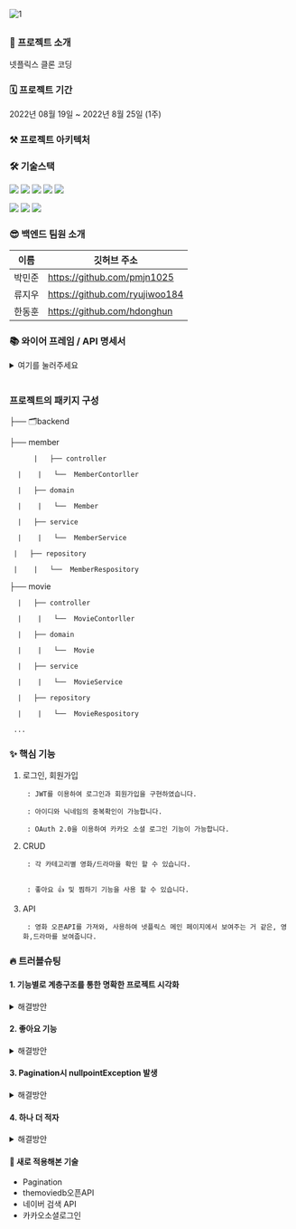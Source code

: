 ![1](https://user-images.githubusercontent.com/67058000/186458930-d71285c5-1ceb-4ecc-9d04-235b145e98ba.png)


##
### 🙌 프로젝트 소개

넷플릭스 클론 코딩


### 🗓 프로젝트 기간
2022년 08월 19일 ~ 2022년 8월 25일 (1주)

### ⚒️ 프로젝트 아키텍처


### 🛠 기술스택

<img src="https://img.shields.io/badge/java-007396?style=for-the-badge&logo=java&logoColor=white"> <img src="https://img.shields.io/badge/spring-6DB33F?style=for-the-badge&logo=spring&logoColor=white"> <img src="https://img.shields.io/badge/springboot-6DB33F?style=for-the-badge&logo=springboot&logoColor=white"> 
<img src="https://img.shields.io/badge/mysql-4479A1?style=for-the-badge&logo=mysql&logoColor=white"> <img src="https://img.shields.io/badge/amazonaws-232F3E?style=for-the-badge&logo=amazonaws&logoColor=white"> 

 <img src="https://img.shields.io/badge/github-181717?style=for-the-badge&logo=github&logoColor=white"> <img src="https://img.shields.io/badge/git-F05032?style=for-the-badge&logo=git&logoColor=white"> <img src="https://img.shields.io/badge/gradle-02303A?style=for-the-badge&logo=gradle&logoColor=white">



### 😎 백엔드 팀원 소개
이름 | 깃허브 주소 |
---|---|
박민준 |	https://github.com/pmjn1025 
류지우 |	https://github.com/ryujiwoo184
한동훈 | https://github.com/hdonghun

### 📚 와이어 프레임 / API 명세서

<details>
<summary>여기를 눌러주세요</summary>
<div markdown="1">


[노션으로 열기](https://www.notion.so/2-264b9001bbcc4d58a0c1a63ae6f4e369)

</div>
</details>
<br>

### 프로젝트의 패키지 구성

├── 🗂backend  

   ├── member  
   
          |   ├── controller

  	  |    |   └──  MemberContorller

   	  |   ├── domain

  	  |    |   └──  Member

  	  |   ├── service

   	  |    |   └──  MemberService
 
   	 |   ├── repository
   
   	 |    |   └──  MemberRespository

   ├── movie  
   
	  |   ├── controller

  	  |    |   └──  MovieContorller

  	  |   ├── domain

  	  |    |   └──  Movie

  	  |   ├── service

  	  |    |   └──  MovieService
 
  	  |   ├── repository
   
  	  |    |   └──  MovieRespository  
     
     ...



### ✨ 핵심 기능

1. 로그인, 회원가입

        : JWT를 이용하여 로그인과 회원가입을 구현하였습니다.

        : 아이디와 닉네임의 중복확인이 가능합니다.

        : OAuth 2.0을 이용하여 카카오 소셜 로그인 기능이 가능합니다.

2. CRUD

        : 각 카테고리별 영화/드라마을 확인 할 수 있습니다.
        

        : 좋아요 👍 및 찜하기 기능을 사용 할 수 있습니다.
        
3. API
       
        : 영화 오픈API를 가져와, 사용하여 넷플릭스 메인 페이지에서 보여주는 거 같은, 영화,드라마를 보여줍니다.

### 🔥 트러블슈팅
#### 1. 기능별로 계층구조를 통한 명확한 프로젝트 시각화 
<details>
<summary>해결방안</summary>
<div markdown="1">
 <br>
 
      - 기존의 프로젝트에 패키지 구성에 깔끔하지 못하고, 찾고자 하는 데이터에 대한 정리가 잘 되지 않은 것을 느끼고, 
	프로젝트를 계속 진행하면서 패키지를 어떻게 구성할 것인가에 고민이 생겼다. 프로젝트의 패키지 구성은 계층별, 기능별 구성으로 나눌 수 있다. 
 
<br>  
 
    1.기능별로 나누고 계층별로 나누기 
    - 클래스의 기능과 역할에 따라서 패키지를 구성하는 것이다. 
	예를 들어 Member의 정보를 관여하는 패키지를 구성한다면, member패키지 안에 domain, service, dto, repository가 포함되어 구성되게 된다. 
	프로젝트가 커질수록 패키지 안의 클래스 수가 증가하기 때문에 기능별 구성이 재사용성이 좋고 Package Principle을 잘 지키기는 이점이 있어, 이러한 방식으로 정리를 하였음.
![image](https://user-images.githubusercontent.com/67058000/186604944-fa5c1258-fd32-4860-a797-40c684ab700b.png)
 <br>
 <br>
 <br>

</details>


#### 2. 좋아요 기능
	
<details>
<summary>해결방안</summary>
<div markdown="1">
	 <br>
 
      - - ERD를 참고하여 작성했지만 연관관계, oneTomany와 manyToOne에 대한 각각 이해가 부족해, 에러가 발생하였음
![image](https://user-images.githubusercontent.com/67058000/186610246-87c00deb-eafe-4e1c-af51-776e00095245.png)


 
<br>  
 OneToMany(1 : N) 를 사용시 : 참조값 Like가 여러 movie에 적용된다 생각해 OneToMany를 적용시켜봄  

	⇒ 연관관계 재확인 및 수정 후 재실행시 비디오 전체에 좋아요 카운트 증가

 ManyToOne(N : 1) 사용 : 여러 movie를 좋아요 할 수 있고 고유 계정으로 하나의 영화에만 좋아요 가능

	⇒ 어떤 엔티티를 중심으로 상대 엔티티를 바라보느냐에 따라 다중성이 다른게 됨
 <br>
 <br>
 <br>

</details>
	
 
#### 3. Pagination시 nullpointException 발생
<details>
<summary>해결방안</summary>
<div markdown="1">
 <br>
	최초 문제 발생

- Spring으로 페이징을 공부하던 중 기본예제를 응용하여 내 프로젝트에 적용한 후 서버 시작시 바로 nullpointException 발생.
- A.클라이언트 상태
    - 클라이언트에 internal server error 500 발생
- B. 서버상태
    - videoRepository.findAll(pageable)에서 null발생.
- c. 어플리케이션 정보
    - DB에는 영화데이터가 정상적으로 저장되어있음.
    - Video테이블을 사용하는 다른 기능은 정상적으로 작동함.
    - 

---

## Trouble Shooting

### 원인 탐색 과정

1. 클라이언트는 당연히 500error가 발생 할 수 밖에 없음.
2. DB에 정상적으로 저장되고 관련기능은 오류가 발생하지 않음
3. 서버나 기타 여러 다른 부분에서 이상한점과 오류가 발생하지 않음
4. videoRepository.findAll(pageable) 부분에서만 nullpointException 이 발생함.
- 따라서 내가 가져온 예제 코드가 잘못된 코드라고 판단함.

```java
 @GetMapping("/video/pagination")
    public ResponseEntity MoviePagination(final Pageable pageable) {
        Page<Video> videos =
        videoRepository.findAll(pageable);
        return new ResponseEntity<>(posts,HttpStatus.OK);
    }
```

```java
@Repository
public interface VideoRepository extends JpaRepository<Video, Long> {

   }
```

### 원인 파악

1. DB에서 해당 데이터 전부를 가져온다.
2. 가져온 데이터를 요청받은 기준으로 분류한다(Sort) --> null이됨.
3. 분류한 데이터를 비즈니스로직에서 받아서 다시 컨트롤러로 전송한다.
4. 컨트롤러에서 클라이언트로 페이징한 데이터를 응답한다.
- 2번에서 문제가 발생함.

### 문제가 발생한 이유.
![image](https://user-images.githubusercontent.com/67058000/186611356-83b25029-b8db-4456-acdf-1c76dd3c1e34.png)

- JpaRepository를 상속받은 Repository는 페이징관련 Repository도 상속받아서 db에서 가져올때 페이징한 데이터를 분류해서 가져올 수 있다.
- 그런데 나는 Pageable만 사용했는데 이 Pageable만 사용했지 해당 분류내용을 내가 지정하지 않았던 것이다.

![image](https://user-images.githubusercontent.com/67058000/186611643-207b1f30-0f53-4cc1-bf72-f379af6fe3ac.png)

- 따라서 해당 분류된 내용을 지정하지 않았으니 null이 되고 nullpointException이 발생한 것이었다.

### 문제 해결

- Pageable의 값을 지정해주기 위해 각 데이터값을 요청받음

```java
@GetMapping("/video/pagination")
    public ResponseDto<?> getPaging(
            @RequestParam("page") int page,
            @RequestParam("size") int size,
            @RequestParam("sortBy") String sortBy,
            @RequestParam("isAsc") boolean isAsc

    ) {
        page = page - 1;
        return pagingService.getPagenation(page, size,sortBy,isAsc);
    }
```

• 참고 : @RequestParam("sortBy") String sortBy 이부분 DESC나 ASC와 같이 OrderBy가 아니라 id, title과 같은 분류기준이다.

```java
 @Transactional
    public ResponseDto<?> getPagenation(int page, int size, String sortBy, boolean isAsc) {

        Sort.Direction direction = isAsc ? Sort.Direction.ASC : Sort.Direction.DESC;
        Sort sort = Sort.by(direction, sortBy);
        Pageable pageable = PageRequest.of(page, size,sort);
        Page<Video> videos = videoRepository.findAll(pageable);

        List<VideoResponseDto> videoResponseDtoList = new ArrayList<>();

        for (Video video : videos){

            videoResponseDtoList.add(
                    VideoResponseDto.builder()
                            .id(video.getId())
                            .title(video.getTitle())
                            .poster_path(video.getPosterPath())
                            .overview(video.getOverview())
                            .first_date(video.getRelease_date())
                            .grade(video.getPopularity())
                            .youtubePath(video.getYoutubePath())
                            .backdrop_path(video.getBackdrop_path())
                            .homepage(video.getHomepage())
                            .likeCnt(video.getLikeCnt())
                            .build()
            );

        }

        return ResponseDto.success(videoResponseDtoList);

    }
```

• 마지막으로 Repository에서도 정의 해주어야 한다. 그래야 해당데이터를 가져와서 분류해서 데이터를 전달해준다.

```java
@Repository
public interface VideoRepository extends JpaRepository<Video, Long> {

    Page<Video> findAll(Pageable pageable);
}
```

# 해결

포스트맨에서 http://localhost:8080/video/pagination?page=1&size=3&sortBy=id&isAsc=true 

 

```json
{
    "statusCode": 200,
    "msg": "OK",
    "data": [
        {
            "id": 2,
            "title": "드래곤볼 슈퍼: 슈퍼 히어로",
            "poster_path": "https://image.tmdb.org/t/p/w500/uohymzBVaIYjbnoQstbnlia6ZPJ.jpg",
            "overview": "2018년에 개봉한 에 이은  시리즈의 두 번째 영화",
            "first_date": "2022-06-11",
            "grade": 7195.285,
            "youtubePath": "https://www.youtube.com/embed/GD8nCSr54PA?autoplay=1&mute=1",
            "backdrop_path": "https://image.tmdb.org/t/p/w500/ugS5FVfCI3RV0ZwZtBV3HAV75OX.jpg",
            "homepage": "https://www.2022dbs-global.com",
            "likeCnt": 0
        },
        {
            "id": 9,
            "title": "토르: 러브 앤 썬더",
            "poster_path": "https://image.tmdb.org/t/p/w500/bZLrpWM065h5bu1msUcPmLFsHBe.jpg",
            "overview": "이너피스를 위해 자아 찾기 여정을 떠난 천둥의 신 토르. 그러나, 우주의 모든 신들을 몰살하려는 신 도살자 고르의 등장으로 토르의 안식년 계획은 산산조각 나버린다. 토르는새로운 위협에 맞서기 위해, 킹 발키리, 코르그, 그리고 전 여자친구 제인과 재회하게 되는데. 그녀가 묠니르를 휘두르는 마이티 토르가 되어 나타나 모두를 놀라게 한다. 이제, 팀 토르는 고르의 복수에 얽힌 미스터리를 밝히고 더 큰 전쟁을 막기 위한 전 우주적 스케일의 모험을 시작하는데...",
            "first_date": "2022-07-06",
            "grade": 7623.514,
            "youtubePath": "https://www.youtube.com/embed/Go8nTmfrQd8?autoplay=1&mute=1",
            "backdrop_path": "https://image.tmdb.org/t/p/w500/p1F51Lvj3sMopG948F5HsBbl43C.jpg",
            "homepage": "https://www.marvel.com/movies/thor-love-and-thunder",
            "likeCnt": 0
        },
        {
            "id": 15,
            "title": "프레이",
            "poster_path": "https://image.tmdb.org/t/p/w500/eicYAopFKOL3orcNTJZ4TGtZQQ1.jpg",
            "overview": "300년 전 아메리카, 용맹한 전사를 꿈꾸는 원주민 소녀 나루는 갑작스러운 곰의 습격으로 절체절명의 위기에 놓인 순간, 정체를 알 수 없는 외계 포식자 프레데터를 목격하게 된다.  자신보다 강한 상대를 향한 무자비한 사냥을 시작한 프레데터. 최첨단 기술과 무기로 진화된 외계 포식자 프레데터의 위협이 점점 다가오고 나루는 부족을 지키기 위해 자신만의 기지와 무기로 생존을 건 사투를 시작하는데…",
            "first_date": "2022-08-02",
            "grade": 5763.164,
            "youtubePath": "https://www.youtube.com/embed/wZ7LytagKlc?autoplay=1&mute=1",
            "backdrop_path": "https://image.tmdb.org/t/p/w500/7ZO9yoEU2fAHKhmJWfAc2QIPWJg.jpg",
            "homepage": "https://www.20thcenturystudios.com/movies/prey",
            "likeCnt": 0
        }
    ]
}
```

## Retrospection

- 페이징의 구조 및 작동방식 참고
    - [Spring Boot] JPA + Pageable 을 이용한 페이징 처리  [http://devstory.ibksplatform.com/2020/03/spring-boot-jpa-pageable.html](http://devstory.ibksplatform.com/2020/03/spring-boot-jpa-pageable.html)
    - 스프링부트 검색, 페이징처리 하기 Pageable
    - [https://gonyda.tistory.com/15](https://gonyda.tistory.com/15)
    - [Spring] Spring Data JPA에서 Paging 간단하게 구현하는 법
    - [https://devlog-wjdrbs96.tistory.com/414](https://devlog-wjdrbs96.tistory.com/414)
    - 스파르타 코딩클럽 스프링 심화 4주차 강의자료
 <br>
 <br>
</details>

#### 4. 하나 더 적자 
<details>
<summary>해결방안</summary>
<div markdown="1">
 <br>
 
 하나 더 적자!
 <br>
 <br>

</details>





#### 📖 새로 적용해본 기술
- Pagination
- themoviedb오픈API 
- 네이버 검색 API
- 카카오소셜로그인

